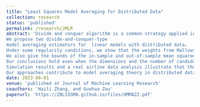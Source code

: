 ```yaml
---
title: "Least Squares Model Averaging for Distributed Data"
collection: research
status: 'published'
permalink: /research/JMLR
abstract: 'Divide and conquer algorithm is a common strategy applied in big data. Model averaging has the natural divide-and-conquer feature, but its theory has not been developed in big data scenarios. The goal  of this paper is to fill this gap.
We propose two divide-and-conquer-type 
model averaging estimators for  linear models with distributed data. 
Under some regularity conditions, we show that the weights from Mallows model averaging criterion  converge  in $ L_{2} $ to the theoretically optimal weights minimizing the risk of the model averaging estimator. 
We also give the bounds of the in-sample and out-of-sample mean squared errors for the proposed model averaging estimators.
Our conclusions hold even when the dimensions and the number of candidate models are divergent.
Simulation results and a real airline data analysis illustrate that the proposed model averaging methods perform better than  the commonly used model selection and model averaging methods  in  distributed data cases.
Our approaches contribute to model averaging theory in distributed data and parallel computations, and can be applied in big data analysis to save time and reduce the computational burden.'
date: 2023-08-01
venue: 'published at Journal of Machine Learning Research'
coauthors: 'Haili Zhang, and Guohua Zou'
paperurl: 'https://ZBLSIGMA.github.io/files/dMMA22.pdf'
---
```


